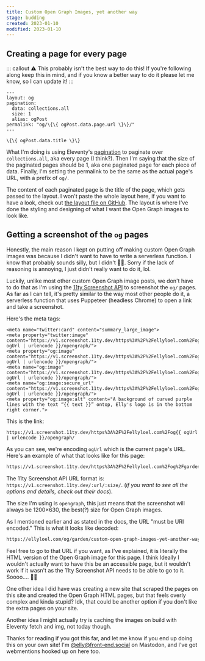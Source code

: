 ```yaml
---
title: Custom Open Graph Images, yet another way
stage: budding
created: 2023-01-10
modified: 2023-01-10
---
```


## Creating a page for every page

::: callout :warning: This probably isn't the best way to do this!
If you're following along keep this in mind, and if you know a better way to do it please let me know, so I can update it!
:::

```jinja2
---
layout: og
pagination:
  data: collections.all
  size: 1
  alias: ogPost
permalink: "og/\{\{ ogPost.data.page.url \}\}/"
---

\{\{ ogPost.data.title \}\}
```

What I'm doing is using Eleventy's [pagination](https://www.11ty.dev/docs/pagination/) to paginate over `collections.all`, aka every page (I think?). Then I'm saying that the size of the paginated pages should be 1, aka one paginated page for each piece of data. Finally, I'm setting the permalink to be the same as the actual page's URL, with a prefix of `og/`.

The content of each paginated page is the title of the page, which gets passed to the layout. I won't paste the whole layout here, if you want to have a look, check out [the layout file on GitHub](https://github.com/EllyLoel/ellyloel.com/blob/main/src/layouts/og.njk). The layout is where I've done the styling and designing of what I want the Open Graph images to look like.

## Getting a screenshot of the `og` pages

Honestly, the main reason I kept on putting off making custom Open Graph images was because I didn't want to have to write a serverless function. I know that probably sounds silly, but I didn't :woman_shrugging:. Sorry if the lack of reasoning is annoying, I just didn't really want to do it, lol.

Luckily, unlike most other custom Open Graph image posts, we don't have to do that as I'm using the [11ty Screenshot API](https://github.com/11ty/api-screenshot) to screenshot the `og/` pages. As far as I can tell, it's pretty similar to the way most other people do it, a serverless function that uses Puppeteer (headless Chrome) to open a link and take a screenshot.

Here's the meta tags:
```jinja2
<meta name="twitter:card" content="summary_large_image">
<meta property="twitter:image" content="https://v1.screenshot.11ty.dev/https%3A%2F%2Fellyloel.com%2Fog{{ ogUrl | urlencode }}/opengraph/">
<meta property="og:image" content="https://v1.screenshot.11ty.dev/https%3A%2F%2Fellyloel.com%2Fog{{ ogUrl | urlencode }}/opengraph/">
<meta name="og:image" content="https://v1.screenshot.11ty.dev/https%3A%2F%2Fellyloel.com%2Fog{{ ogUrl | urlencode }}/opengraph/">
<meta name="og:image:secure_url" content="https://v1.screenshot.11ty.dev/https%3A%2F%2Fellyloel.com%2Fog{{ ogUrl | urlencode }}/opengraph/">
<meta property="og:image:alt" content="A background of curved purple lines with the text “{{ text }}” ontop, Elly's logo is in the bottom right corner.">
```

This is the link:
```jinja2
https://v1.screenshot.11ty.dev/https%3A%2F%2Fellyloel.com%2Fog{{ ogUrl | urlencode }}/opengraph/
```

As you can see, we're encoding `ogUrl` which is the current page's URL. Here's an example of what that looks like for this page:
```txt
https://v1.screenshot.11ty.dev/https%3A%2F%2Fellyloel.com%2Fog%2Fgarden%2Fcustom-open-graph-images-yet-another-way%2F/opengraph/
```

The 11ty Screenshot API URL format is: `https://v1.screenshot.11ty.dev/:url/:size/`.
(*if you want to see all the options and details, check out their docs*).

The size I'm using is `opengraph`, this just means that the screenshot will always be 1200×630, the best(?) size for Open Graph images.

As I mentioned earlier and as stated in the docs, the URL "must be URI encoded." This is what it looks like decoded:
```txt
https://ellyloel.com/og/garden/custom-open-graph-images-yet-another-way/
```

Feel free to go to that URL if you want, as I've explained, it is literally the HTML version of the Open Graph image for this page. I think Ideally I wouldn't actually want to have this be an accessible page, but it wouldn't work if it wasn't as the 11ty Screenshot API needs to be able to go to it. Soooo.... :woman_shrugging: 

One other idea I did have was creating a new site that scraped the pages on this site and created the Open Graph HTML pages, but that feels overly complex and kinda stupid? Idk, that could be another option if you don't like the extra pages on your site.

Another idea I might actually try is caching the images on build with Eleventy fetch and img, not today though.

Thanks for reading if you got this far, and let me know if you end up doing this on your own site! I'm [@elly@front-end.social](https://front-end.social/@elly) on Mastodon, and I've got webmentions hooked up on here too.